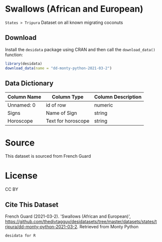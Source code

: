 # Swallows (African and European)
`States > Tripura`
Dataset on all known migrating coconuts
## Download
Install the `desidata` package using CRAN and then call the `download_data()` function:
```r
library(desidata)
download_data(name = "dd-monty-python-2021-03-2")
```
## Data Dictionary 
| Column Name | Column Type | Column Description |
| ----------- | ----------- | --------------- |
| Unnamed: 0 | id of row | numeric |
| Signs | Name of Sign | string |
| Horoscope | Text for horoscope | string |

# Source
This dataset is sourced from French Guard
# License
CC BY
## Cite This Dataset
French Guard (2021-03-2). 'Swallows (African and European)', https://github.com/thedivtagguy/desidatasets/tree/master/datasets/states/tripura/dd-monty-python-2021-03-2. Retrieved from Monty Python 

`desidata for R`